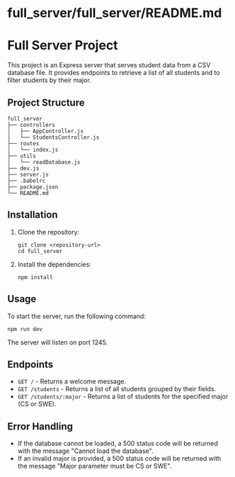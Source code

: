 # full_server/full_server/README.md

# Full Server Project

This project is an Express server that serves student data from a CSV database file. It provides endpoints to retrieve a list of all students and to filter students by their major.

## Project Structure

```
full_server
├── controllers
│   ├── AppController.js
│   └── StudentsController.js
├── routes
│   └── index.js
├── utils
│   └── readDatabase.js
├── dev.js
├── server.js
├── .babelrc
├── package.json
└── README.md
```

## Installation

1. Clone the repository:
   ```
   git clone <repository-url>
   cd full_server
   ```

2. Install the dependencies:
   ```
   npm install
   ```

## Usage

To start the server, run the following command:
```
npm run dev
```

The server will listen on port 1245.

## Endpoints

- `GET /` - Returns a welcome message.
- `GET /students` - Returns a list of all students grouped by their fields.
- `GET /students/:major` - Returns a list of students for the specified major (CS or SWE).

## Error Handling

- If the database cannot be loaded, a 500 status code will be returned with the message "Cannot load the database".
- If an invalid major is provided, a 500 status code will be returned with the message "Major parameter must be CS or SWE".